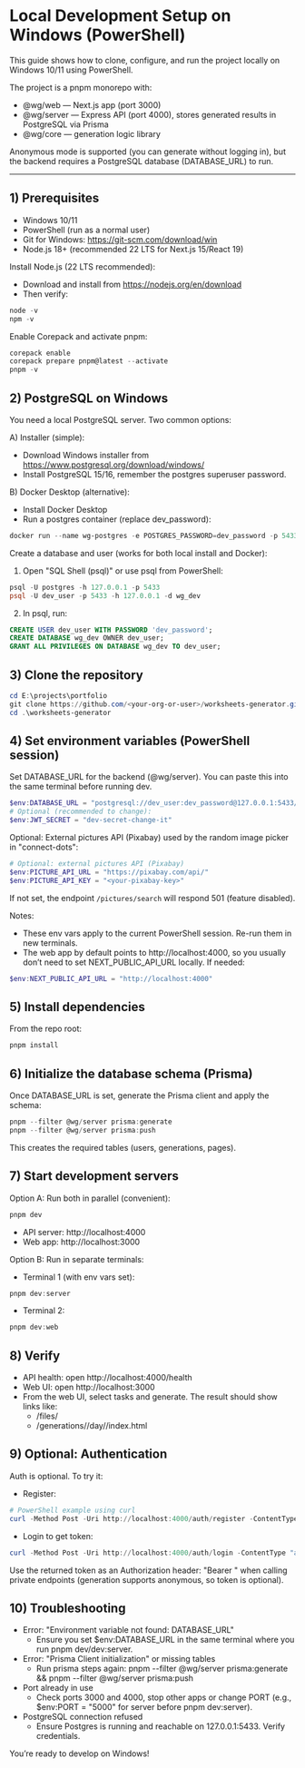 # Local Development Setup on Windows (PowerShell)

This guide shows how to clone, configure, and run the project locally on Windows 10/11 using PowerShell.

The project is a pnpm monorepo with:
- @wg/web — Next.js app (port 3000)
- @wg/server — Express API (port 4000), stores generated results in PostgreSQL via Prisma
- @wg/core — generation logic library

Anonymous mode is supported (you can generate without logging in), but the backend requires a PostgreSQL database (DATABASE_URL) to run.

---

## 1) Prerequisites
- Windows 10/11
- PowerShell (run as a normal user)
- Git for Windows: https://git-scm.com/download/win
- Node.js 18+ (recommended 22 LTS for Next.js 15/React 19)

Install Node.js (22 LTS recommended):
- Download and install from https://nodejs.org/en/download
- Then verify:

```powershell
node -v
npm -v
```

Enable Corepack and activate pnpm:

```powershell
corepack enable
corepack prepare pnpm@latest --activate
pnpm -v
```

## 2) PostgreSQL on Windows
You need a local PostgreSQL server. Two common options:

A) Installer (simple):
- Download Windows installer from https://www.postgresql.org/download/windows/
- Install PostgreSQL 15/16, remember the postgres superuser password.

B) Docker Desktop (alternative):
- Install Docker Desktop
- Run a postgres container (replace dev_password):

```powershell
docker run --name wg-postgres -e POSTGRES_PASSWORD=dev_password -p 5433:5432 -d postgres:16
```

Create a database and user (works for both local install and Docker):

1) Open "SQL Shell (psql)" or use psql from PowerShell:
```powershell
psql -U postgres -h 127.0.0.1 -p 5433
psql -U dev_user -p 5433 -h 127.0.0.1 -d wg_dev
```
2) In psql, run:
```sql
CREATE USER dev_user WITH PASSWORD 'dev_password';
CREATE DATABASE wg_dev OWNER dev_user;
GRANT ALL PRIVILEGES ON DATABASE wg_dev TO dev_user;
```

## 3) Clone the repository
```powershell
cd E:\projects\portfolio
git clone https://github.com/<your-org-or-user>/worksheets-generator.git
cd .\worksheets-generator
```

## 4) Set environment variables (PowerShell session)
Set DATABASE_URL for the backend (@wg/server). You can paste this into the same terminal before running dev.

```powershell
$env:DATABASE_URL = "postgresql://dev_user:dev_password@127.0.0.1:5433/wg_dev?schema=public"
# Optional (recommended to change):
$env:JWT_SECRET = "dev-secret-change-it"
```

Optional: External pictures API (Pixabay) used by the random image picker in "connect-dots":

```powershell
# Optional: external pictures API (Pixabay)
$env:PICTURE_API_URL = "https://pixabay.com/api/"
$env:PICTURE_API_KEY = "<your-pixabay-key>"
```

If not set, the endpoint `/pictures/search` will respond 501 (feature disabled).

Notes:
- These env vars apply to the current PowerShell session. Re-run them in new terminals.
- The web app by default points to http://localhost:4000, so you usually don’t need to set NEXT_PUBLIC_API_URL locally. If needed:

```powershell
$env:NEXT_PUBLIC_API_URL = "http://localhost:4000"
```

## 5) Install dependencies
From the repo root:
```powershell
pnpm install
```

## 6) Initialize the database schema (Prisma)
Once DATABASE_URL is set, generate the Prisma client and apply the schema:
```powershell
pnpm --filter @wg/server prisma:generate
pnpm --filter @wg/server prisma:push
```

This creates the required tables (users, generations, pages).

## 7) Start development servers
Option A: Run both in parallel (convenient):
```powershell
pnpm dev
```
- API server: http://localhost:4000
- Web app: http://localhost:3000

Option B: Run in separate terminals:
- Terminal 1 (with env vars set):
```powershell
pnpm dev:server
```
- Terminal 2:
```powershell
pnpm dev:web
```

## 8) Verify
- API health: open http://localhost:4000/health
- Web UI: open http://localhost:3000
- From the web UI, select tasks and generate. The result should show links like:
  - /files/<pageId>
  - /generations/<genId>/day/<n>/index.html

## 9) Optional: Authentication
Auth is optional. To try it:

- Register:
```powershell
# PowerShell example using curl
curl -Method Post -Uri http://localhost:4000/auth/register -ContentType "application/json" -Body '{"email":"test@example.com","password":"secret123"}'
```
- Login to get token:
```powershell
curl -Method Post -Uri http://localhost:4000/auth/login -ContentType "application/json" -Body '{"email":"test@example.com","password":"secret123"}'
```
Use the returned token as an Authorization header: "Bearer <token>" when calling private endpoints (generation supports anonymous, so token is optional).

## 10) Troubleshooting
- Error: "Environment variable not found: DATABASE_URL"
  - Ensure you set $env:DATABASE_URL in the same terminal where you run pnpm dev/dev:server.
- Error: "Prisma Client initialization" or missing tables
  - Run prisma steps again: pnpm --filter @wg/server prisma:generate && pnpm --filter @wg/server prisma:push
- Port already in use
  - Check ports 3000 and 4000, stop other apps or change PORT (e.g., $env:PORT = "5000" for server before pnpm dev:server).
- PostgreSQL connection refused
  - Ensure Postgres is running and reachable on 127.0.0.1:5433. Verify credentials.

You’re ready to develop on Windows!